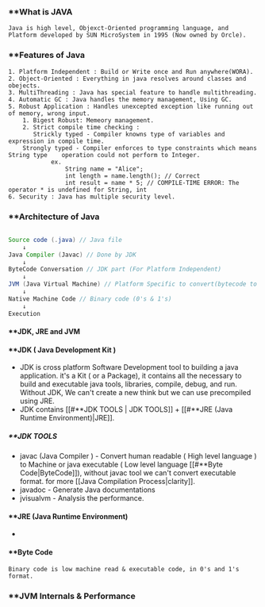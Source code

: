 ### **What is JAVA 

	Java is high level, Objexct-Oriented programming language, and Platform developed by SUN MicroSystem in 1995 (Now owned by Orcle).

### **Features of Java
	1. Platform Independent : Build or Write once and Run anywhere(WORA).
	2. Object-Oriented : Everything in java resolves around classes and obejects.
	3. MultiThreading : Java has special feature to handle multithreading.
	4. Automatic GC : Java handles the memory management, Using GC.
	5. Robust Application : Handles unexcepted exception like running out of memory, wrong input.
		1. Bigest Robust: Memeory management.
		2. Strict compile time checking : 
		   Strickly typed - Compiler knowns type of variables and expression in compile time. 
		Strongly typed - Compiler enforces to type constraints which means String type    operation could not perform to Integer. 
				ex. 
					String name = "Alice";
					int length = name.length(); // Correct
					int result = name * 5; // COMPILE-TIME ERROR: The operator * is undefined for String, int
	6. Security : Java has multiple security level.

### **Architecture of Java 

``` java

Source code (.java) // Java file
	↓
Java Compiler (Javac) // Done by JDK
	↓
ByteCode Conversation // JDK part (For Platform Independent)
	↓
JVM (Java Virtual Machine) // Platform Specific to convert(bytecode to binary code) & execute.
	↓
Native Machine Code // Binary code (0's & 1's)
	↓
Execution

```

#### **JDK, JRE and JVM

#### **JDK ( Java Development Kit )

- JDK is cross platform Software Development tool to building a java application. it's a Kit ( or a Package), it contains all the necessary to build and executable java tools, libraries, compile, debug, and run. Without JDK, We can't create a new think but we can use precompiled using JRE.
- JDK contains [[#**JDK TOOLS | JDK TOOLS]] + [[#**JRE (Java Runtime Environment)|JRE]].

##### **JDK TOOLS
- javac (Java Compiler ) - Convert human readable ( High level language ) to Machine or java executable ( Low level language [[#**Byte Code|ByteCode]]), without javac tool we can't convert executable format. for more [[Java Compilation Process|clarity]].
- javadoc - Generate Java documentations
- jvisualvm - Analysis the performance.
#### **JRE (Java Runtime Environment)

- 


#### **Byte Code 
	Binary code is low machine read & executable code, in 0's and 1's format.
### **JVM Internals & Performance 
 